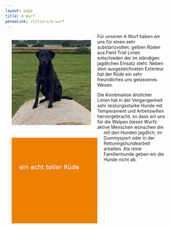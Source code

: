 ```yaml
---
layout: page
title: A Wurf
permalink: /litters/a-wurf
---
```

<img style="float:left;margin:20px" src="/assets/reggae-gallery/reggae-heu.jpeg" width="250"><img src="/assets/reggae-gallery/ruede-platzhalter.jpeg" width="270" style="float:left;margin:20px">

Für unseren A Wurf haben wir uns für einen sehr substanzvollen, gelben Rüden aus Field Trial Linien entschieden der im ständigen jagdlichen Einsatz steht. Neben dem ausgezeichneten Exterieur hat der Rüde ein sehr freundliches uns gelassenes Wesen. 

Die Kombination ähnlicher Linien hat in der Vergangenheit sehr leistungsstarke Hunde mit Temperament und Arbeitswillen hervorgebracht, so dass wir uns für die Welpen dieses Wurfs aktive Menschen wünschen die mit den Hunden jagdlich, im Dummysport oder in der Rettunngshundearbeit arbeiten. 
Als reine Familienhunde geben wir die Hunde nicht ab.
